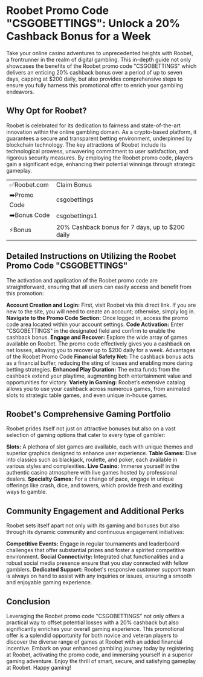 <h1>Roobet Promo Code "CSGOBETTINGS": Unlock a 20% Cashback Bonus for a Week</h1>

Take your online casino adventures to unprecedented heights with Roobet, a frontrunner in the realm of digital gambling. This in-depth guide not only showcases the benefits of the Roobet promo code "CSGOBETTINGS" which delivers an enticing 20% cashback bonus over a period of up to seven days, capping at $200 daily, but also provides comprehensive steps to ensure you fully harness this promotional offer to enrich your gambling endeavors.

<h2>Why Opt for Roobet?</h2>
Roobet is celebrated for its dedication to fairness and state-of-the-art innovation within the online gambling domain. As a crypto-based platform, it guarantees a secure and transparent betting environment, underpinned by blockchain technology. The key attractions of Roobet include its technological prowess, unwavering commitment to user satisfaction, and rigorous security measures. By employing the Roobet promo code, players gain a significant edge, enhancing their potential winnings through strategic gameplay.



<table>
  <tr>
    <td>✅Roobet.com</td>
    <td>Claim Bonus</td>
  </tr>
  <tr>
    <td>➡️Promo Code</td>
    <td>csgobettings</td>
  </tr>
  <tr>
    <td>➡️Bonus Code</td>
    <td>csgobettings1</td>
  </tr>
  <tr>
    <td>⚡Bonus</td>
    <td>20% Cashback bonus for 7 days, up to $200 daily</td>
  </tr>
</table>


<h2>Detailed Instructions on Utilizing the Roobet Promo Code "CSGOBETTINGS"</h2>
The activation and application of the Roobet promo code are straightforward, ensuring that all users can easily access and benefit from this promotion:

**Account Creation and Login:** First, visit Roobet via this direct link. If you are new to the site, you will need to create an account; otherwise, simply log in.
**Navigate to the Promo Code Section:** Once logged in, access the promo code area located within your account settings.
**Code Activation:** Enter "CSGOBETTINGS" in the designated field and confirm to enable the cashback bonus.
**Engage and Recover:** Explore the wide array of games available on Roobet. The promo code effectively gives you a cashback on net losses, allowing you to recover up to $200 daily for a week.
Advantages of the Roobet Promo Code
**Financial Safety Net:** The cashback bonus acts as a financial buffer, reducing the sting of losses and enabling more daring betting strategies.
**Enhanced Play Duration:** The extra funds from the cashback extend your playtime, augmenting both entertainment value and opportunities for victory.
**Variety in Gaming:** Roobet’s extensive catalog allows you to use your cashback across numerous games, from animated slots to strategic table games, and even unique in-house games.

<h2>Roobet's Comprehensive Gaming Portfolio</h2>
Roobet prides itself not just on attractive bonuses but also on a vast selection of gaming options that cater to every type of gambler:

**Slots:** A plethora of slot games are available, each with unique themes and superior graphics designed to enhance user experience.
**Table Games:** Dive into classics such as blackjack, roulette, and poker, each available in various styles and complexities.
**Live Casino:** Immerse yourself in the authentic casino atmosphere with live games hosted by professional dealers.
**Specialty Games:** For a change of pace, engage in unique offerings like crash, dice, and towers, which provide fresh and exciting ways to gamble.


<h2>Community Engagement and Additional Perks</h2>
Roobet sets itself apart not only with its gaming and bonuses but also through its dynamic community and continuous engagement initiatives:

**Competitive Events:** Engage in regular tournaments and leaderboard challenges that offer substantial prizes and foster a spirited competitive environment.
**Social Connectivity:** Integrated chat functionalities and a robust social media presence ensure that you stay connected with fellow gamblers.
**Dedicated Support:** Roobet's responsive customer support team is always on hand to assist with any inquiries or issues, ensuring a smooth and enjoyable gaming experience.

<h2>Conclusion</h2>
Leveraging the Roobet promo code "CSGOBETTINGS" not only offers a practical way to offset potential losses with a 20% cashback but also significantly enriches your overall gaming experience. This promotional offer is a splendid opportunity for both novice and veteran players to discover the diverse range of games at Roobet with an added financial incentive. Embark on your enhanced gambling journey today by registering at Roobet, activating the promo code, and immersing yourself in a superior gaming adventure. Enjoy the thrill of smart, secure, and satisfying gameplay at Roobet. Happy gaming!
